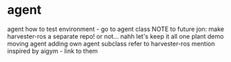 # agent

agent
how to test environment - go to agent class NOTE to future jon: make harvester-ros a separate repo! or not... nahh let's keep it all one
plant demo
moving agent
adding own agent subclass
refer to harvester-ros
mention inspired by aigym - link to them
